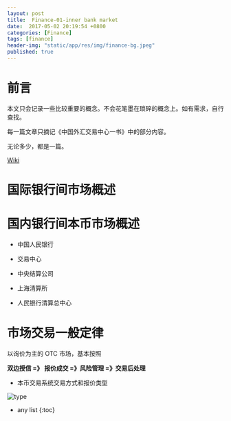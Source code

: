 ```yaml
---
layout: post
title:  Finance-01-inner bank market
date:  2017-05-02 20:19:54 +0800
categories: [Finance]
tags: [finance]
header-img: "static/app/res/img/finance-bg.jpeg"
published: true
---
```




# 前言

本文只会记录一些比较重要的概念。不会花笔墨在琐碎的概念上。如有需求，自行查找。

每一篇文章只摘记《中国外汇交易中心一书》中的部分内容。

无论多少，都是一篇。


[Wiki](http://wiki.mbalib.com/wiki/%E9%A6%96%E9%A1%B5)


# 国际银行间市场概述


# 国内银行间本币市场概述

- 中国人民银行

- 交易中心

- 中央结算公司

- 上海清算所

- 人民银行清算总中心

# 市场交易一般定律


以询价为主的 OTC 市场，基本按照

**双边授信 =》 报价成交 =》风险管理 =》交易后处理**
  
  
- 本币交易系统交易方式和报价类型
  
![type](https://raw.githubusercontent.com/houbb/resource/master/img/finance/2017-05-02-trade-type-exchange-means.png)





* any list
{:toc}
